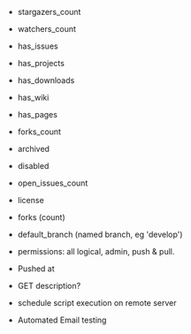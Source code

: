 * stargazers_count
* watchers_count
* has_issues
* has_projects
* has_downloads
* has_wiki
* has_pages
* forks_count
* archived
* disabled
* open_issues_count
* license
* forks (count)
* default_branch (named branch, eg 'develop')
* permissions: all logical, admin, push & pull. 
* Pushed at
* GET description?


* schedule script execution on remote server
* Automated Email testing